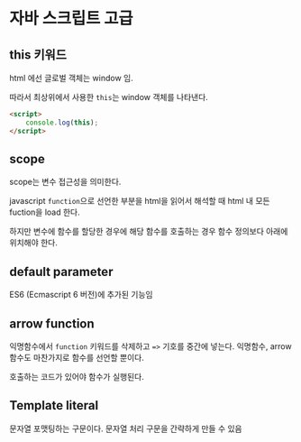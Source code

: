 # 자바 스크립트 고급

## this 키워드

html 에선 글로벌 객체는 window 임.

따라서 최상위에서 사용한 `this`는 window 객체를 나타낸다.

```html
<script>
    console.log(this);
</script>
```

## scope

scope는 변수 접근성을 의미한다.

javascript `function`으로 선언한 부분을 html을 읽어서 해석할 때 html 내 모든 fuction을 load 한다.

하지만 변수에 함수를 할당한 경우에 해당 함수를 호출하는 경우 함수 정의보다 아래에 위치해야 한다.

## default parameter

ES6 (Ecmascript 6 버전)에 추가된 기능임

## arrow function

익명함수에서 `function` 키워드를 삭제하고 `=>` 기호를 중간에 넣는다. 익명함수, arrow 함수도 마찬가지로 함수를 선언할 뿐이다.

호출하는 코드가 있어야 함수가 실행된다.

## Template literal

문자열 포맷팅하는 구문이다. 문자열 처리 구문을 간략하게 만들 수 있음